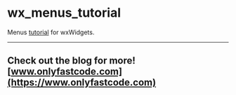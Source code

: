 # wx_menus_tutorial

Menus [tutorial](https://www.youtube.com/watch?v=Spt5VF1aSps) for wxWidgets.

---
Check out the blog for more! [www.onlyfastcode.com](https://www.onlyfastcode.com)
---

